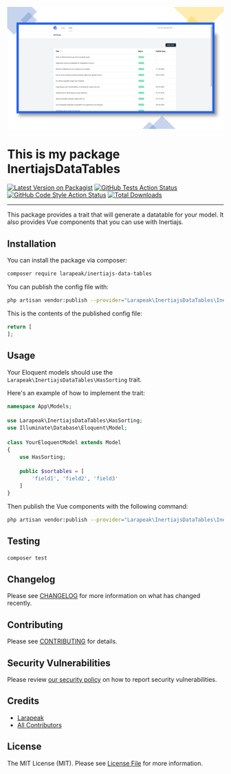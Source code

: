 [![Larapeak](https://raw.githubusercontent.com/larapeak/inertiajs-data-tables/main/.github/Header.png)](https://larapeak.com/)


# This is my package InertiajsDataTables

[![Latest Version on Packagist](https://img.shields.io/packagist/v/larapeak/inertiajs-data-tables.svg?style=flat-square)](https://packagist.org/packages/larapeak/inertiajs-data-tables)
[![GitHub Tests Action Status](https://img.shields.io/github/workflow/status/larapeak/inertiajs-data-tables/run-tests?label=tests)](https://github.com/larapeak/inertiajs-data-tables/actions?query=workflow%3Arun-tests+branch%3Amain)
[![GitHub Code Style Action Status](https://img.shields.io/github/workflow/status/larapeak/inertiajs-data-tables/Check%20&%20fix%20styling?label=code%20style)](https://github.com/larapeak/inertiajs-data-tables/actions?query=workflow%3A"Check+%26+fix+styling"+branch%3Amain)
[![Total Downloads](https://img.shields.io/packagist/dt/larapeak/inertiajs-data-tables.svg?style=flat-square)](https://packagist.org/packages/larapeak/inertiajs-data-tables)

---
This package provides a trait that will generate a datatable for your model. It also provides Vue components that you can use with Inertiajs.

## Installation

You can install the package via composer:

```bash
composer require larapeak/inertiajs-data-tables
```

You can publish the config file with:

```bash
php artisan vendor:publish --provider="Larapeak\InertiajsDataTables\InertiajsDataTablesServiceProvider" --tag="inertiajs-data-tables-config"
```

This is the contents of the published config file:

```php
return [
];
```

## Usage

Your Eloquent models should use the `Larapeak\InertiajsDataTables\HasSorting` trait.

Here's an example of how to implement the trait:

```php
namespace App\Models;

use Larapeak\InertiajsDataTables\HasSorting;
use Illuminate\Database\Eloquent\Model;

class YourEloquentModel extends Model
{
    use HasSorting;

    public $sortables = [
        'field1', 'field2', 'field3'
    ]
}
```

Then publish the Vue components with the following command:

```bash
php artisan vendor:publish --provider="Larapeak\InertiajsDataTables\InertiajsDataTablesServiceProvider" --tag="assets"
```

## Testing

```bash
composer test
```

## Changelog

Please see [CHANGELOG](CHANGELOG.md) for more information on what has changed recently.

## Contributing

Please see [CONTRIBUTING](.github/CONTRIBUTING.md) for details.

## Security Vulnerabilities

Please review [our security policy](../../security/policy) on how to report security vulnerabilities.

## Credits

- [Larapeak](https://github.com/larapeak)
- [All Contributors](../../contributors)

## License

The MIT License (MIT). Please see [License File](LICENSE.md) for more information.
